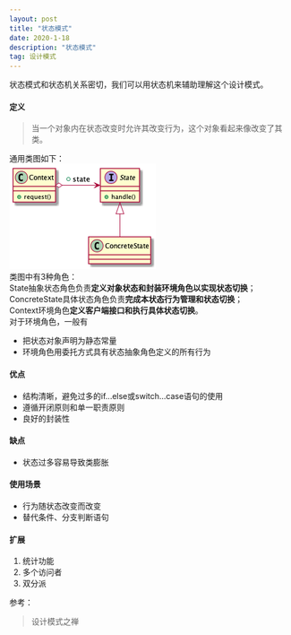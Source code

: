 ```yaml
---
layout: post
title: "状态模式"
date: 2020-1-18
description: "状态模式"
tag: 设计模式
---  
```


状态模式和状态机关系密切，我们可以用状态机来辅助理解这个设计模式。
#### 定义
> 当一个对象内在状态改变时允许其改变行为，这个对象看起来像改变了其类。

通用类图如下：  
![](/images/posts/designpattern/state.png)  
类图中有3种角色：  
State抽象状态角色负责**定义对象状态和封装环境角色以实现状态切换**；  
ConcreteState具体状态角色负责**完成本状态行为管理和状态切换**；  
Context环境角色**定义客户端接口和执行具体状态切换**。  
对于环境角色，一般有

- 把状态对象声明为静态常量
- 环境角色用委托方式具有状态抽象角色定义的所有行为

#### 优点
- 结构清晰，避免过多的if...else或switch...case语句的使用
- 遵循开闭原则和单一职责原则
- 良好的封装性

#### 缺点
- 状态过多容易导致类膨胀

#### 使用场景
- 行为随状态改变而改变
- 替代条件、分支判断语句

#### 扩展
1. 统计功能
2. 多个访问者
3. 双分派

参考：
> 设计模式之禅